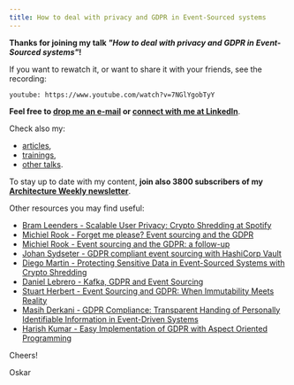 ```yaml
---
title: How to deal with privacy and GDPR in Event-Sourced systems
---
```


**Thanks for joining my talk _"How to deal with privacy and GDPR in Event-Sourced systems"_!**

If you want to rewatch it, or want to share it with your friends, see the recording:

`youtube: https://www.youtube.com/watch?v=7NGlYgobTyY`

**Feel free to [drop me an e-mail](mailto:oskar@event-driven.io) or [connect with me at LinkedIn](https://www.linkedin.com/in/oskardudycz/)**.

Check also my:
- [articles](/en),
- [trainings](/en/training/),
- [other talks](https://www.youtube.com/watch?v=Lc2zV8KA16A&list=PLw-VZz_H4iiqUeEBDfGNendS0B3qIk-ps&pp=gAQB).

To stay up to date with my content, **join also 3800 subscribers of my [Architecture Weekly newsletter](https://www.architecture-weekly.com/)**.

Other resources you may find useful:
- [Bram Leenders - Scalable User Privacy: Crypto Shredding at Spotify](https://www.youtube.com/watch?v=l6ueOeoW7XM)
- [Michiel Rook - Forget me please? Event sourcing and the GDPR](https://www.michielrook.nl/2017/11/forget-me-please-event-sourcing-gdpr/)
- [Michiel Rook - Event sourcing and the     GDPR: a follow-up](https://www.michielrook.nl/2017/11/event-sourcing-gdpr-follow-up/)
- [Johan Sydseter - GDPR compliant event sourcing with HashiCorp Vault](https://medium.com/sydseter/gdpr-compliant-event-sourcing-with-hashicorp-vault-f27011cac318)
- [Diego Martin - Protecting Sensitive Data in Event-Sourced Systems with Crypto Shredding](https://www.eventstore.com/blog/protecting-sensitive-data-in-event-sourced-systems-with-crypto-shredding-1)
- [Daniel Lebrero - Kafka, GDPR and Event Sourcing](https://danlebrero.com/2018/04/11/kafka-gdpr-event-sourcing/)
- [Stuart Herbert - Event Sourcing and GDPR: When Immutability Meets Reality](https://www.youtube.com/watch?v=FTcBa-2-I2c)
- [Masih Derkani - GDPR Compliance: Transparent Handing of Personally Identifiable Information in Event-Driven Systems](https://www.confluent.io/resources/kafka-summit-2020/gdpr-compliance-transparent-handing-of-personally-identifiable-information-in-event-driven-systems/)
- [Harish Kumar - Easy Implementation of GDPR with Aspect Oriented Programming](https://www.infoq.com/articles/gdpr-with-spring-and-aop)

Cheers!

Oskar